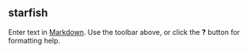 ## starfish

Enter text in [Markdown](http://daringfireball.net/projects/markdown/). Use the toolbar above, or click the **?** button for formatting help.

